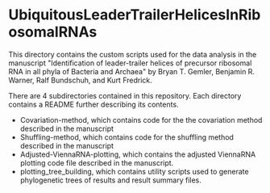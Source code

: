 # UbiquitousLeaderTrailerHelicesInRibosomalRNAs
This directory contains the custom scripts used for the data analysis in the manuscript "Identification of leader-trailer helices of precursor ribosomal RNA in all phyla of Bacteria and Archaea" by Bryan T. Gemler, Benjamin R. Warner, Ralf Bundschuh, and Kurt Fredrick.

There are 4 subdirectories contained in this repository. Each directory contains a README further describing its contents.
- Covariation-method, which contains code for the the covariation method described in the manuscript
- Shuffling-method, which contains code for the shuffling method described in the manuscript
- Adjusted-ViennaRNA-plotting, which contains the adjusted ViennaRNA plotting code file described in the manuscript. 
- plotting_tree_building, which contains utility scripts used to generate phylogenetic trees of results and result summary files.